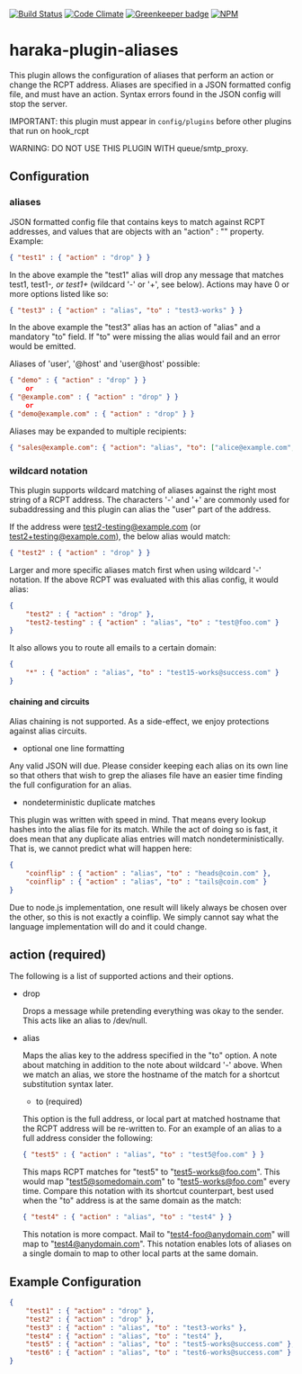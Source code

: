 [![Build Status][ci-img]][ci-url]
[![Code Climate][clim-img]][clim-url]
[![Greenkeeper badge][gk-img]][gk-url]
[![NPM][npm-img]][npm-url]
<!-- requires URL update [![Windows Build Status][ci-win-img]][ci-win-url] -->
<!-- doesn't work in haraka plugins... yet. [![Code Coverage][cov-img]][cov-url]-->

# haraka-plugin-aliases

This plugin allows the configuration of aliases that perform an action or
change the RCPT address. Aliases are specified in a JSON formatted config file,
and must have an action. Syntax errors found in the JSON config will stop the server.

IMPORTANT: this plugin must appear in `config/plugins` before other plugins
that run on hook_rcpt

WARNING: DO NOT USE THIS PLUGIN WITH queue/smtp\_proxy.

## Configuration

### aliases

JSON formatted config file that contains keys to match against RCPT addresses, and values that are objects with an "action" : "<action>" property. Example:

```json
{ "test1" : { "action" : "drop" } }
```

In the above example the "test1" alias will drop any message that matches test1, test1-*, or test1+* (wildcard '-' or '+', see below).  Actions may have 0 or more options listed like so:

```json
{ "test3" : { "action" : "alias", "to" : "test3-works" } }
```

In the above example the "test3" alias has an action of "alias" and a mandatory "to" field. If "to" were missing the alias would fail and an error would be emitted.

Aliases of 'user', '@host' and 'user@host' possible:

```json
{ "demo" : { "action" : "drop" } }
    or
{ "@example.com" : { "action" : "drop" } }
    or
{ "demo@example.com" : { "action" : "drop" } }
```

Aliases may be expanded to multiple recipients:

```json
{ "sales@example.com": { "action": "alias", "to": ["alice@example.com", "bob@example.com"] } }
```

### wildcard notation

This plugin supports wildcard matching of aliases against the right most string of a RCPT address.  The characters '-' and '+' are commonly used for subaddressing and this plugin can alias the "user" part of the address.

If the address were test2-testing@example.com (or test2+testing@example.com), the below alias would match:

```json
{ "test2" : { "action" : "drop" } }
```

Larger and more specific aliases match first when using wildcard '-' notation.  If the above RCPT was evaluated with this alias config, it would alias:

```json
{
    "test2" : { "action" : "drop" },
    "test2-testing" : { "action" : "alias", "to" : "test@foo.com" }
}
```

It also allows you to route all emails to a certain domain:

```json
{
    "*" : { "action" : "alias", "to" : "test15-works@success.com" }
}
```

#### chaining and circuits

Alias chaining is not supported. As a side-effect, we enjoy protections against alias circuits.

* optional one line formatting

Any valid JSON will due. Please consider keeping each alias on its own line so that others that wish to grep the aliases file have an easier time finding the full configuration for an alias.

* nondeterministic duplicate matches

This plugin was written with speed in mind.  That means every lookup hashes into the alias file for its match.  While the act of doing so is fast, it does mean that any duplicate alias entries will match nondeterministically.  That is, we cannot predict what will happen here:

```json
{
    "coinflip" : { "action" : "alias", "to" : "heads@coin.com" },
    "coinflip" : { "action" : "alias", "to" : "tails@coin.com" }
}
```

Due to node.js implementation, one result will likely always be chosen over the other, so this is not exactly a coinflip.  We simply cannot say what the language implementation will do and it could change.

## action (required)

The following is a list of supported actions and their options.

* drop

    Drops a message while pretending everything was okay to the sender. This acts like an alias to /dev/null.

* alias

    Maps the alias key to the address specified in the "to" option.  A note about matching in addition to the note about wildcard '-' above.  When we match an alias, we store the hostname of the match for a shortcut substitution syntax later.

    * to (required)

    This option is the full address, or local part at matched hostname that the RCPT address will be re-written to.  For an example of an alias to a full address consider the following:

    ```json
    { "test5" : { "action" : "alias", "to" : "test5@foo.com" } }
    ```

    This maps RCPT matches for "test5" to "test5-works@foo.com". This would map "test5@somedomain.com" to "test5-works@foo.com" every time. Compare this notation with its shortcut counterpart, best used when the "to" address is at the same domain as the match:

    ```json
    { "test4" : { "action" : "alias", "to" : "test4" } }
    ```

    This notation is more compact. Mail to "test4-foo@anydomain.com" will map to "test4@anydomain.com". This notation enables lots of aliases on a single domain to map to other local parts at the same domain.

## Example Configuration

```json
{
    "test1" : { "action" : "drop" },
    "test2" : { "action" : "drop" },
    "test3" : { "action" : "alias", "to" : "test3-works" },
    "test4" : { "action" : "alias", "to" : "test4" },
    "test5" : { "action" : "alias", "to" : "test5-works@success.com" },
    "test6" : { "action" : "alias", "to" : "test6-works@success.com" }
}
```

<!-- leave these buried at the bottom of the document -->
[ci-img]: https://travis-ci.org/haraka/haraka-plugin-aliases.svg
[ci-url]: https://travis-ci.org/haraka/haraka-plugin-aliases
[ci-win-img]: https://ci.appveyor.com/api/projects/status/CHANGETHIS?svg=true
[ci-win-url]: https://ci.appveyor.com/project/haraka/haraka-CHANGETHIS
[cov-img]: https://codecov.io/github/haraka/haraka-plugin-aliases/coverage.svg
[cov-url]: https://codecov.io/github/haraka/haraka-plugin-aliases
[clim-img]: https://codeclimate.com/github/haraka/haraka-plugin-aliases/badges/gpa.svg
[clim-url]: https://codeclimate.com/github/haraka/haraka-plugin-aliases
[gk-img]: https://badges.greenkeeper.io/haraka/haraka-plugin-aliases.svg
[gk-url]: https://greenkeeper.io/
[npm-img]: https://nodei.co/npm/haraka-plugin-aliases.png
[npm-url]: https://www.npmjs.com/package/haraka-plugin-aliases
